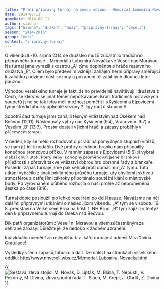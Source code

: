```yaml
---
title: "První přípravný turnaj na novou sezonu - Memoriál Lubomíra Nováčka ve Veselí n. Moravou"
date: 2014-08-11
gameDate: 2014-08-11
author: slacha
tags: ["hazena", "draken", "muzi", "pripravny-turnaj", "veseli"]
season: "2014-2015"
group: "muzi"
contest: "pripravny-turnaj"
---
```


O víkendu 9.-10. srpna 2014 se družstvo mužů zúčastnilo tradičního přípravného turnaje – Memoriálu Lubomíra Nováčka ve Veselí nad Moravou. Na turnaj jsme vyrazili s kostrou „A“ týmu doplněnou o hráče rezervního družstva „B“. Cílem bylo především volnější zahájení herní přípravy směřující k začátku podzimní části sezony a potrápení těl zatuhlých dlouhou letní pauzou.

Výhodou veselského turnaje je fakt, že ho pravidelně navštěvují i družstva z Čech, se kterými se jinak téměř nepotkáváme. Krom tradičních moravských soupeřů jsme se tak letos měli možnost poměřit i s Kyšicemi a Ejpovicemi – týmy středu tabulky uplynulé sezony 2. ligy mužů skupiny A.

Sobotní část turnaje jsme zahájili těsným vítězstvím nad Osekem nad Bečvou (12:11). Následovaly výhry nad Kyšicemi (9:4), Vracovem (9:7) a Veselím „B“ (13:7). Prostor dostali všichni hráči a zápasy proběhly v příjemném tempu.

V neděli, kdy se mělo rozhodovat o pořadí na pomyslných stupních vítězů, se nám již tolik nedařilo. Dvě prohry o jedinou branku nám přisoudily konečnou bronzovou příčku. V ranním zápase s Ejpovicemi (5:6) si vybral slabší chvíli útok, který nebyl schopný proměňovat jasné brankové příležitosti a přetavit tak ve vítězství dobrou hru obranné řady a brankaře. Poslední zápas turnaje jsme pak sehráli proti domácímu „A“ týmu. Toto utkání vybočilo z jinak poklidného průběhu turnaje, kdy chvílemi jiskřivou atmosférou a ostřejšími zákroky připomínalo soutěžní klání o mistrovské body. Po vyrovnaném průběhu rozhodla o naší prohře až neproměněná šestka po čase (8:9).

Turnaj dobře posloužil pro lehké rozehrání po delší pauze. Navážeme na něj dalšími přípravnými utkáními o následujícím víkendu. „A“ tým se v sobotu 16. 8. představí na Velké ceně Brna na hřišti 1. NH Brno. „B“ tým zajíždí v tentýž den k přípravnému turnaji do Oseka nad Bečvou.

Dík patří organizátorům z Veselí n. Moravou a všem zúčastněným za sehrané zápasy. Důležité je, že nedošlo k žádnému zranění.

Individuální ocenění za nejlepšího brankáře turnaje si odnesl Mira Divina. Gratulace!

Výsledky všech zápasů, tabulku a další lze nalézt na stránkách veselského oddílu: http://www.nhveseli.wbs.cz/Memorial-Lubomira-Novacka.html

{{<image file="/images/komentare/2014-08-11_veseli-priprava.jpg" title="Sestava, zleva stojící: M. Novák, D. Lipták, M. Bláha, T. Nepustil, V. Pokorný, M. Divina, zleva spodní řada: T. Slach, M. Grepl, J. Obrlík, Z. Divina">}}

